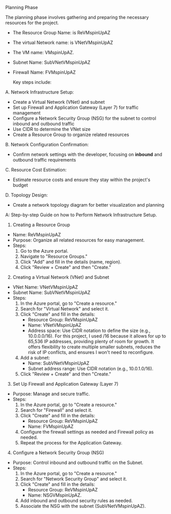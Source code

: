 Planning Phase

The planning phase involves gathering and preparing the necessary resources for the project. 
- The Resource Group Name: is ReVMspinUpAZ
- The virtual Network name: is VNetVMspinUpAZ
-  The VM name: VMspinUpAZ.
-  Subnet Name: SubVNetVMspinUpAZ
-  Firewall Name:  FVMspinUpAZ

     Key steps include:

A. Network Infrastructure Setup:
   - Create a Virtual Network (VNet) and subnet  
   - Set up Firewall and Application Gateway (Layer 7) for traffic management  
   - Configure a Network Security Group (NSG) for the subnet to control inbound and outbound traffic  
   - Use CIDR to determine the VNet size  
   - Create a Resource Group to organize related resources  

B. Network Configuration Confirmation:  
   - Confirm network settings with the developer, focusing on **inbound** and outbound traffic requirements

C. Resource Cost Estimation:  
   - Estimate resource costs and ensure they stay within the project's budget

D. Topology Design:  
   - Create a network topology diagram for better visualization and planning


A: Step-by-step Guide on how to Perform Network Infrastructure Setup.
     
 1. Creating a Resource Group
- Name: ReVMspinUpAZ
- Purpose: Organize all related resources for easy management.
- Steps: 
  1. Go to the Azure portal.
  2. Navigate to "Resource Groups."
  3. Click "Add" and fill in the details (name, region).
  4. Click "Review + Create" and then "Create."

 2. Creating a Virtual Network (VNet) and Subnet
- VNet Name: VNetVMspinUpAZ
- Subnet Name: SubVNetVMspinUpAZ
- Steps:
  1. In the Azure portal, go to "Create a resource."
  2. Search for "Virtual Network" and select it.
  3. Click "Create" and fill in the details:
     - Resource Group: ReVMspinUpAZ
     - Name: VNetVMspinUpAZ
     - Address space: Use CIDR notation to define the size (e.g., 10.0.0.0/16). For this project, I used /16 because it allows for up to 65,536 IP addresses, providing plenty of room for growth. It offers flexibility to create multiple smaller subnets, reduces the risk of IP conflicts, and ensures I won't need to reconfigure.
  4. Add a subnet:
     - Name: SubVNetVMspinUpAZ
     - Subnet address range: Use CIDR notation (e.g., 10.0.1.0/16).
  5. Click "Review + Create" and then "Create."

 3. Set Up Firewall and Application Gateway (Layer 7)
- Purpose: Manage and secure traffic.
- Steps:
  1. In the Azure portal, go to "Create a resource."
  2. Search for "Firewall" and select it.
  3. Click "Create" and fill in the details:
     - Resource Group: ReVMspinUpAZ
     - Name: FVMspinUpAZ
  4. Configure the firewall settings as needed and Firewall policy as needed.
  5. Repeat the process for the Application Gateway.

 4. Configure a Network Security Group (NSG)
- Purpose: Control inbound and outbound traffic on the Subnet.
- Steps:
  1. In the Azure portal, go to "Create a resource."
  2. Search for "Network Security Group" and select it.
  3. Click "Create" and fill in the details:
     - Resource Group: ReVMspinUpAZ
     - Name:  NSGVMspinUpAZ.
  4. Add inbound and outbound security rules as needed.
  5. Associate the NSG with the subnet (SubVNetVMspinUpAZ).


